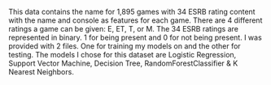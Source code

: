 This data contains the name for 1,895 games with 34 ESRB rating content with the name and console as features for each game. There are 4 different ratings a game can be given: E, ET, T, or M. The 34 ESRB ratings are represented in binary. 1 for being present and 0 for not being present. I was provided with 2 files. One for training my models on and the other for testing. The models I chose for this dataset are Logistic Regression, Support Vector Machine, Decision Tree, RandomForestClassifier & K Nearest Neighbors. 

